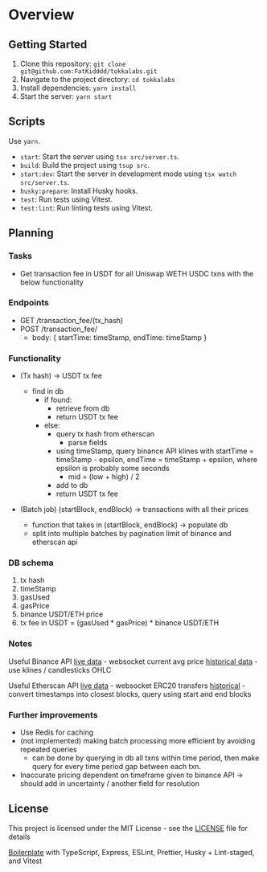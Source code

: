# Overview

## Getting Started

1. Clone this repository: `git clone git@github.com:FatKidddd/tokkalabs.git`
2. Navigate to the project directory: `cd tokkalabs`
3. Install dependencies: `yarn install`
4. Start the server: `yarn start`

## Scripts

Use `yarn`.

- `start`: Start the server using `tsx src/server.ts`.
- `build`: Build the project using `tsup src`.
- `start:dev`: Start the server in development mode using `tsx watch src/server.ts`.
- `husky:prepare`: Install Husky hooks.
- `test`: Run tests using Vitest.
- `test:lint`: Run linting tests using Vitest.


## Planning

### Tasks

- Get transaction fee in USDT for all Uniswap WETH USDC txns with the below functionality

### Endpoints

- GET /transaction_fee/(tx_hash)
- POST /transaction_fee/
  - body: { startTime: timeStamp, endTime: timeStamp }

### Functionality

- (Tx hash) -> USDT tx fee
  - find in db
    - if found:
      - retrieve from db
      - return USDT tx fee
    - else:
      - query tx hash from etherscan
        - parse fields
      - using timeStamp, query binance API klines with startTime = timeStamp - epsilon, endTime = timeStamp + epsilon, where epsilon is probably some seconds
        - mid = (low + high) / 2
      - add to db
      - return USDT tx fee

- (Batch job) (startBlock, endBlock) -> transactions with all their prices
  - function that takes in (startBlock, endBlock) -> populate db
  - split into multiple batches by pagination limit of binance and etherscan api

### DB schema

1. tx hash
2. timeStamp
3. gasUsed
4. gasPrice
5. binance USDT/ETH price
6. tx fee in USDT = (gasUsed * gasPrice) * binance USDT/ETH

### Notes

Useful Binance API
[live data](https://developers.binance.com/docs/binance-spot-api-docs/web-socket-streams) - websocket current avg price
[historical data](https://developers.binance.com/docs/binance-spot-api-docs/rest-api#klinecandlestick-data) - use klines / candlesticks OHLC

Useful Etherscan API
[live data](https://web3js.readthedocs.io/en/v1.2.11/web3-eth-subscribe.html) - websocket ERC20 transfers
[historical](https://docs.etherscan.io/api-endpoints/accounts#get-a-list-of-erc20-token-transfer-events-by-address) - convert timestamps into closest blocks, query using start and end blocks

### Further improvements

- Use Redis for caching
- (not implemented) making batch processing more efficient by avoiding repeated queries
  - can be done by querying in db all txns within time period, then make query for every time period gap between each txn.
- Inaccurate pricing dependent on timeframe given to binance API -> should add in uncertainty / another field for resolution

## License

This project is licensed under the MIT License - see the [LICENSE](LICENSE) file for details

[Boilerplate](https://github.com/yan-pi/NodeBoilerplate) with TypeScript, Express, ESLint, Prettier, Husky + Lint-staged, and Vitest

